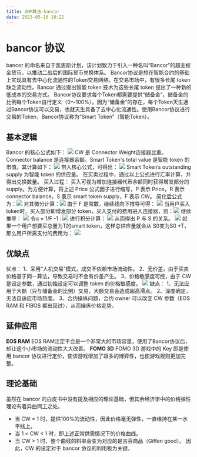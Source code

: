 ```yaml
---
title: AMM算法-bancor
date: 2023-05-16 19:22
---
```

# bancor 协议
bancor 的命名来自于凯恩斯计划，该计划致力于引入一种名叫“Bancor”的超主权金货币，以推动二战后的国际货币兑换体系。
Bancor协议是想在智能合约的基础上实现具有去中心化流通性的Token交易网络。在交易市场中，有很多长尾 token 缺乏流动性。Bancor 通过提出智能 token 技术为这些长尾 token 提出了一种新的低成本的交易方式。
Bancor协议要求每个Token都需要提供“储备金”，储备金的比例每个Token自行定义（0～100%）。因为“储备金”的存在，每个Token天生通过Bancor协议可以交易，也就天生具备了去中心化流通性。使用Bancor协议进行交易的Token，Bancor协议称为“Smart Token”（智能Token）。
## 基本逻辑
Bancor 的核心公式如下：
![](./_image/2023-05-16/2023-05-16-16-45-21@2x.jpg)
CW 是 Connector Weight连接器比重。Connector balance 是连接器余额。Smart Token's total value 是智能 token 的市值。其计算如下：
![](./_image/2023-05-16/2023-05-16-16-48-47@2x.jpg)
带入核心公式，可得出：
![](./_image/2023-05-16/2023-05-16-16-49-16@2x.jpg)
Smart Token’s outstanding supply 为智能 token 的供应量。
在买卖过程中，通过以上公式进行汇率计算，并得出兑换数量。
买入过程：
买入可视为增加连接器代币余额同时获得增发部分的 supply。为方便计算，将上述 Price 公式因子进行缩写，P 表示 Price，R 表示 connector balance，S 表示 smart token supply，F 表示 CW。
简化后公式为：![](./_image/2023-05-16/2023-05-16-17-48-55@2x.png)
对其微分计算：![](./_image/2023-05-16/2023-05-16-17-53-56@2x.png)
由于 F 是常数，继续线向下推导可得：
![](./_image/2023-05-16/2023-05-16-18-30-10@2x.png)
当用户买入 token时，买入部分即增发部分 token，买入支付的费用进入连接器，则：![](./_image/2023-05-16/2023-05-16-17-57-16@2x.png)
继续推导：
![](./_image/2023-05-16/2023-05-16-18-30-43@2x.png)
令α = 1/F -1 :
![](./_image/2023-05-16/2023-05-16-18-31-34@2x.png)
进行积分计算：
![](./_image/2023-05-16/2023-05-16-18-31-54@2x.png)
从而得出 P 与 S 的关系。
![](./_image/2023-05-16/2023-05-16-18-32-18@2x.jpg)
如果一个用户想要买总量为T的smart token，这样总供应量就会从 S0变为S0 +T，那么用户所需支付的费用为：
![](./_image/2023-05-16/2023-05-16-18-33-41@2x.jpg)
## 优缺点
优点：
1、采用“人机交易”模式，成交不依赖市场流动性。
2、无价差，由于买卖价格基于同一算法，导致交易时不会有价差产生。
3、价格敏感度可控，由于 CW 是设定参数，通过初始设定可以调整 token 的价格敏感度。
![](./_image/2023-05-16/2023-05-16-18-57-12@2x.jpg)
缺点：
1、无法应用于大额（只与储备金的比例）交易，大额交易会造成超高滑点。
2、深度确定，无法自适应市场热度。
3、合约操纵问题，合约 owner 可以改变 CW 参数（EOS RAM 和 FIBOS 都出现过），从而操纵价格走势。
## 延伸应用
**EOS RAM**
EOS RAM注定不会是一个非常大的市场容量，使用了Bancor协议后，却让这个小市场的流动性大大改善。
**FOMO 3D**
FOMO 3D 游戏中的 Key 即是使用 bancor 协议进行定价，使该游戏增加了跟多的博弈性，也使游戏规则更加完整。
## 理论基础
虽然在 bancor 的白皮书中没有提及相应的理论基础，但其余经济学中的价格弹性理论有着异曲同工之处。

* 当 CW = 1 时，提供100%的流动性，因此价格毫无弹性，一直维持在某一水平线上。
* 当 1 < CW < 1 时，即上述正常供需情况下的价格曲线。
* 当 CW > 1 时，整个曲线的斜率会变为对应的是吉芬商品（Giffen good）。
因此，CW 的设定对于 bancor 协议的利用极为关键。


